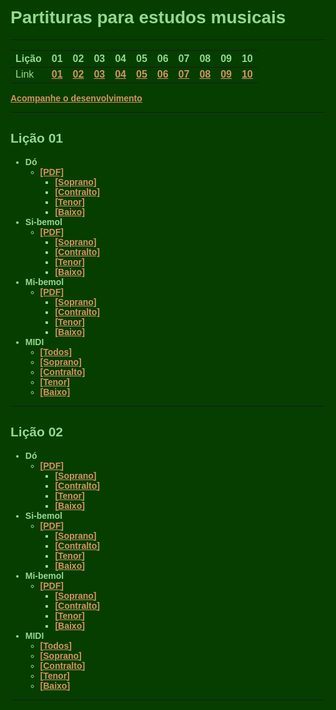 <style>
@import url('https://fonts.googleapis.com/css2?family=Acme&display=swap');
@import url('https://fonts.googleapis.com/css2?family=Russo+One&display=swap');
*{
  font-family: Acme, sans-serif;
  color: #95d88e;
  }
  
h1{
  font-family: Russo One, sans-serif;
  font-weight: bold;
}

h2{
  font-weight: bold;
}

  html, body, td, th{
  background-color: #063e00;
  }

  html{
    scroll-behavior: smooth;
    }



  a {
  color: #d49362;
  font-weight: bold;
  transition: all 0.5s;
  }

  a:hover{
  color: #ff882c;
  font-weight: bold;
  text-shadow: -5px -5px 15px #000;
  }
</style>

# Partituras para estudos musicais

---


Lição | 01 | 02 | 03 | 04 | 05 | 06 | 07 | 08 | 09 | 10
------|----|----|----|----|----|----|----|----|----|----
Link | [01](#lição-01) | [02](#lição-02) | [03](#lição-03) | [04](#lição-04) | [05](#lição-05) | [06](#lição-06) | [07](#lição-07) | [08](#lição-08) | [09](#lição-09) | [10](#lição-10) |

<a target="_blank" href="https://github.com/j5r/partituras/projects/1?fullscreen=true">Acompanhe o desenvolvimento</a>

---

## Lição 01

  - **Dó**
    - [[PDF]](licoes/licao01/Lição_01c-Partitura_e_Partes.pdf)
      - [[Soprano]](licoes/licao01/Lição_01c-Soprano.pdf)
      - [[Contralto]](licoes/licao01/Lição_01c-Contralto.pdf)
      - [[Tenor]](licoes/licao01/Lição_01c-Tenor.pdf)
      - [[Baixo]](licoes/licao01/Lição_01c-Baixo.pdf)
  - **Si-bemol**
    - [[PDF]](licoes/licao01/Lição_01bb-Partitura_e_Partes.pdf)
      - [[Soprano]](licoes/licao01/Lição_01bb-Soprano.pdf)
      - [[Contralto]](licoes/licao01/Lição_01bb-Contralto.pdf)
      - [[Tenor]](licoes/licao01/Lição_01bb-Tenor.pdf)
      - [[Baixo]](licoes/licao01/Lição_01bb-Baixo.pdf)
  - **Mi-bemol**
    - [[PDF]](licoes/licao01/Lição_01eb-Partitura_e_Partes.pdf)
      - [[Soprano]](licoes/licao01/Lição_01eb-Soprano.pdf)
      - [[Contralto]](licoes/licao01/Lição_01eb-Contralto.pdf)
      - [[Tenor]](licoes/licao01/Lição_01eb-Tenor.pdf)
      - [[Baixo]](licoes/licao01/Lição_01eb-Baixo.pdf)
  - **MIDI**
    - [[Todos]](licoes/licao01/Lição_01c.mid)
    - [[Soprano]](licoes/licao01/Lição_01c-Soprano.mid)
    - [[Contralto]](licoes/licao01/Lição_01c-Contralto.mid)
    - [[Tenor]](licoes/licao01/Lição_01c-Tenor.mid)
    - [[Baixo]](licoes/licao01/Lição_01c-Baixo.mid)

---








## Lição 02

  - **Dó**
    - [[PDF]](licoes/licao02/Lição_02c-Partitura_e_Partes.pdf)
      - [[Soprano]](licoes/licao02/Lição_02c-Soprano.pdf)
      - [[Contralto]](licoes/licao02/Lição_02c-Contralto.pdf)
      - [[Tenor]](licoes/licao02/Lição_02c-Tenor.pdf)
      - [[Baixo]](licoes/licao02/Lição_02c-Baixo.pdf)
  - **Si-bemol**
    - [[PDF]](licoes/licao02/Lição_02bb-Partitura_e_Partes.pdf)
      - [[Soprano]](licoes/licao02/Lição_02bb-Soprano.pdf)
      - [[Contralto]](licoes/licao02/Lição_02bb-Contralto.pdf)
      - [[Tenor]](licoes/licao02/Lição_02bb-Tenor.pdf)
      - [[Baixo]](licoes/licao02/Lição_02bb-Baixo.pdf)
  - **Mi-bemol**
    - [[PDF]](licoes/licao02/Lição_02eb-Partitura_e_Partes.pdf)
      - [[Soprano]](licoes/licao02/Lição_02eb-Soprano.pdf)
      - [[Contralto]](licoes/licao02/Lição_02eb-Contralto.pdf)
      - [[Tenor]](licoes/licao02/Lição_02eb-Tenor.pdf)
      - [[Baixo]](licoes/licao02/Lição_02eb-Baixo.pdf)
  - **MIDI**
    - [[Todos]](licoes/licao02/Lição_02c.mid)
    - [[Soprano]](licoes/licao02/Lição_02c-Soprano.mid)
    - [[Contralto]](licoes/licao02/Lição_02c-Contralto.mid)
    - [[Tenor]](licoes/licao02/Lição_02c-Tenor.mid)
    - [[Baixo]](licoes/licao02/Lição_02c-Baixo.mid)

---








